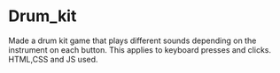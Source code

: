 # Drum_kit
Made a drum kit game that plays different sounds depending on the instrument on each button. This applies to keyboard presses and clicks. HTML,CSS and JS used.
